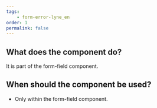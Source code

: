 ```yaml
---
tags: 
    - form-error-lyne_en
order: 1
permalink: false
---
```


## What does the component do?
It is part of the form-field component.

## When should the component be used?
* Only within the form-field component.